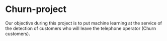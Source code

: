 # Churn-project
Our objective during this project is to put machine learning at the service of 
the detection of customers who will leave the telephone operator (Churn customers).
